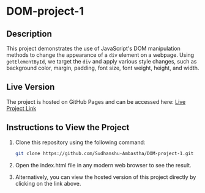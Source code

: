 # DOM-project-1

## Description
This project demonstrates the use of JavaScript's DOM manipulation methods to change the appearance of a `div` element on a webpage. Using `getElementById`, we target the `div` and apply various style changes, such as background color, margin, padding, font size, font weight, height, and width.

## Live Version
The project is hosted on GitHub Pages and can be accessed here: [Live Project Link](https://sudhanshu-ambastha.github.io/DOM-project-1/)

## Instructions to View the Project
1. Clone this repository using the following command:
   ```bash
   git clone https://github.com/Sudhanshu-Ambastha/DOM-project-1.git
   ```
2. Open the index.html file in any modern web browser to see the result.

3. Alternatively, you can view the hosted version of this project directly by clicking on the link above.
